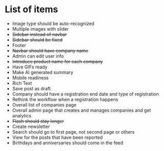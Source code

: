 #   List of items
- Image type should be auto-recognized
- Multiple images with slider
- ~~Sidebar instead of navbar~~
- ~~Sidebar should be fixed~~
- Footer
- ~~Navbar should have company name~~
- Admin can edit user info
- ~~Introduce product name for each company~~
- Have GIFs ready
- Make AI generated summary
- Mobile readiness
- Rich Text
- Save post as draft
- Company should have a registration end date and type of registration
- Rethink the workflow when a registration happens
- Overall list of companies page 
- Overall admin page that creates and manages companies and get analytics
- ~~Flash should stay longer~~
- Create newsletter
- Search should go to first page, not second page or others
- View for the posts that have been reported
- Birthdays and anniversaries should come in the feed